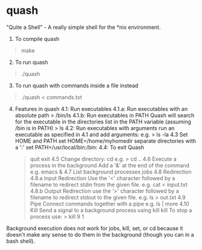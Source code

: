 quash
=====

"Quite a Shell" - A really simple shell for the *nix environment.

1. To compile quash
> make

2. To run quash
> ./quash

3. To run quash with commands inside a file instead
> ./quash < commands.txt

4. Features in quash
4.1: Run executables
     4.1.a: Run executables with an absolute path
     	    > /bin/ls
     4.1.b: Run executables in PATH
     	    Quash will search for the executable in the directories list in the PATH variable
     	    (assuming /bin is in PATH)
     	    > ls
4.2: Run executables with arguments
     run an executable as specified in 4.1 and add arguments:
     e.g. > ls -la
4.3 Set HOME and PATH
    	set HOME=/home/myhomedir
    separate directories with a ':'
    	set PATH=/usr/local/bin:/bin:
4.4: To exit Quash
     > quit
     > exit
4.5 Change directory:
    > cd <new directory>
    e.g. > cd ..
4.6 Execute a process in the background
    Add a '&' at the end of the command
    e.g. emacs &
4.7 List background processes
    > jobs
4.8 Redirection
     4.8.a Input Redirection
     	    Use the '<' character followed by a filename to redirect
	    stdin from the given file.
     	    e.g. cat < input.txt
     4.8.b Output Redirection
     	    use the '>' character followed by a filename to redirect
	    stdout to the given file.
     	    e.g. ls > out.txt
4.9 Pipe
     Connect commands together with a pipe
     e.g. ls | more
4.10 Kill
     Send a signal to a background process using kill
     kill <signum> <jobid>
     To stop a process use:
     	> kill 9 1
     
Background execution does not work for jobs, kill, set, or cd because it doesn't
make any sense to do them in the background (though you can in a bash shell).



